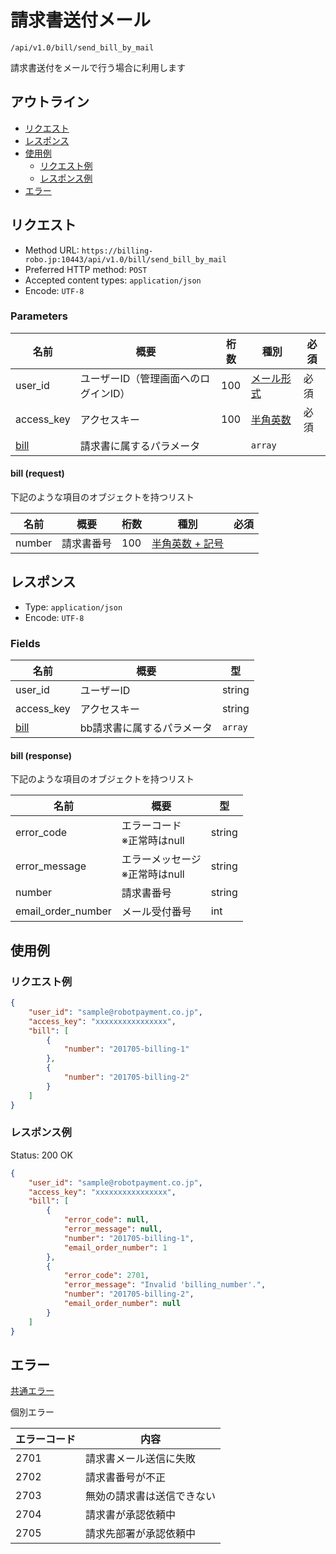 # 請求書送付メール

`/api/v1.0/bill/send_bill_by_mail`

請求書送付をメールで行う場合に利用します

## アウトライン

- [リクエスト](#リクエスト)
- [レスポンス](#レスポンス)
- [使用例](#使用例)
  - [リクエスト例](#リクエスト例)
  - [レスポンス例](#レスポンス例)
- [エラー](#エラー)

## リクエスト
- Method URL: `https://billing-robo.jp:10443/api/v1.0/bill/send_bill_by_mail`
- Preferred HTTP method: `POST`
- Accepted content types: `application/json`
- Encode: `UTF-8`

### Parameters

| 名前                  | 概要                                 | 桁数 | 種別                              | 必須 |
| --------------------- | ------------------------------------ | ---- | --------------------------------- | ---- |
| user_id               | ユーザーID（管理画面へのログインID） | 100  | [メール形式](/README.md#種別) | 必須 |
| access_key            | アクセスキー                         | 100  | [半角英数](/README.md#種別)   | 必須 |
| [bill](#bill-request) | 請求書に属するパラメータ             |      | `array`                     |      |

#### bill (request)

下記のような項目のオブジェクトを持つリスト

| 名前   | 概要       | 桁数 | 種別                                   | 必須 |
| ------ | ---------- | ---- | -------------------------------------- | ---- |
| number | 請求書番号 | 100  | [半角英数 + 記号](/README.md#種別) |      |


## レスポンス

- Type: `application/json`
- Encode: `UTF-8`

### Fields

| 名前                   | 概要                       | 型            |
| ---------------------- | -------------------------- | ------------- |
| user_id                | ユーザーID                 | string        |
| access_key             | アクセスキー               | string        |
| [bill](#bill-response) | bb請求書に属するパラメータ | `array` |

#### bill (response)

下記のような項目のオブジェクトを持つリスト

| 名前               | 概要                                | 型     |
| ------------------ | ----------------------------------- | ------ |
| error_code         | エラーコード <br> ※正常時はnull     | string |
| error_message      | エラーメッセージ <br> ※正常時はnull | string |
| number             | 請求書番号                          | string |
| email_order_number | メール受付番号                      | int    |


## 使用例

### リクエスト例

```json
{
    "user_id": "sample@robotpayment.co.jp",
    "access_key": "xxxxxxxxxxxxxxxx",
    "bill": [
        {
            "number": "201705-billing-1"
        },
        {
            "number": "201705-billing-2"
        }
    ]
}
```

### レスポンス例

Status: 200 OK

```json
{
    "user_id": "sample@robotpayment.co.jp",
    "access_key": "xxxxxxxxxxxxxxxx",
    "bill": [
        {
            "error_code": null,
            "error_message": null,
            "number": "201705-billing-1",
            "email_order_number": 1
        },
        {
            "error_code": 2701,
            "error_message": "Invalid 'billing_number'.",
            "number": "201705-billing-2",
            "email_order_number": null
        }
    ]
}
```

## エラー

[共通エラー](/README.md#共通エラー)

個別エラー

| エラーコード | 内容                       |
| ------------ | -------------------------- |
| 2701         | 請求書メール送信に失敗     |
| 2702         | 請求書番号が不正           |
| 2703         | 無効の請求書は送信できない |
| 2704         | 請求書が承認依頼中         |
| 2705         | 請求先部署が承認依頼中     |
